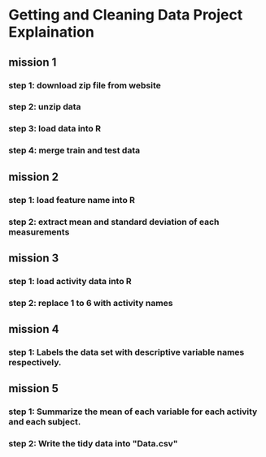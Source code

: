 # Getting and Cleaning Data Project Explaination

## mission 1
### step 1: download zip file from website
### step 2: unzip data
### step 3: load data into R
### step 4: merge train and test data


## mission 2
### step 1: load feature name into R
### step 2: extract mean and standard deviation of each measurements


## mission 3
### step 1: load activity data into R
### step 2: replace 1 to 6 with activity names


## mission 4
### step 1: Labels the data set with descriptive variable names respectively.


## mission 5
### step 1: Summarize the mean of each variable for each activity and each subject.
### step 2: Write the tidy data into "Data.csv"
